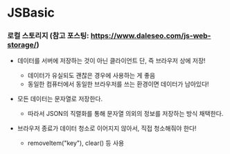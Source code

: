 # JSBasic

### 로컬 스토리지 (참고 포스팅: https://www.daleseo.com/js-web-storage/)
- 데이터를 서버에 저장하는 것이 아닌 클라이언트 단, 즉 브라우저 상에 저장!
  - 데이터가 유실되도 괜찮은 경우에 사용하는 게 좋음
  - 동일한 컴퓨터에서 동일한 브라우저를 쓰는 환경이면 데이터가 남아있다!
  
- 모든 데이터는 문자열로 저장한다. 
  - 따라서 JSON의 직렬화를 통해 문자열 의외의 정보를 저장하는 방식 채택한다. 

- 브라우저 종료가 데이터 청소로 이어지지 않아서, 직접 청소해줘야 한다!
  - removeItem("key"), clear() 등 사용
